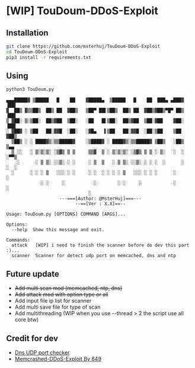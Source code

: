 # [WIP] TouDoum-DDoS-Exploit

## Installation
```bash
git clone https://github.com/msterhuj/TouDoum-DDoS-Exploit
cd TouDoum-DDoS-Exploit
pip3 install -r requirements.txt
```

## Using
```bash
python3 TouDoum.py
```
```
▄▄▄█████▓ ▒█████   █    ██    ▓█████▄  ▒█████   █    ██  ███▄ ▄███▓    ▐██▌ 
▓  ██▒ ▓▒▒██▒  ██▒ ██  ▓██▒   ▒██▀ ██▌▒██▒  ██▒ ██  ▓██▒▓██▒▀█▀ ██▒    ▐██▌ 
▒ ▓██░ ▒░▒██░  ██▒▓██  ▒██░   ░██   █▌▒██░  ██▒▓██  ▒██░▓██    ▓██░    ▐██▌ 
░ ▓██▓ ░ ▒██   ██░▓▓█  ░██░   ░▓█▄   ▌▒██   ██░▓▓█  ░██░▒██    ▒██     ▓██▒ 
  ▒██▒ ░ ░ ████▓▒░▒▒█████▓    ░▒████▓ ░ ████▓▒░▒▒█████▓ ▒██▒   ░██▒    ▒▄▄  
  ▒ ░░   ░ ▒░▒░▒░ ░▒▓▒ ▒ ▒     ▒▒▓  ▒ ░ ▒░▒░▒░ ░▒▓▒ ▒ ▒ ░ ▒░   ░  ░    ░▀▀▒ 
    ░      ░ ▒ ▒░ ░░▒░ ░ ░     ░ ▒  ▒   ░ ▒ ▒░ ░░▒░ ░ ░ ░  ░      ░    ░  ░ 
  ░      ░ ░ ░ ▒   ░░░ ░ ░     ░ ░  ░ ░ ░ ░ ▒   ░░░ ░ ░ ░      ░          ░ 
             ░ ░     ░           ░        ░ ░     ░            ░       ░    
                               ░                
                    ---===[Author: @MsterHuj]===---
                          --==[Ver : X.X]==--

Usage: TouDoum.py [OPTIONS] COMMAND [ARGS]...

Options:
  --help  Show this message and exit.

Commands:
  attack   [WIP] i need to finish the scanner before do dev this part :)...
  scanner  Scanner for detect udp port on memcached, dns and ntp
```
## Future update
* ~~Add multi scan mod (memcached, ntp, dns)~~
* ~~Add attack mod with option type or all~~
* Add input file ip list for scanner
* Add multi save file for type of scan
* Add multithreading (WIP when you use --thread > 2 the script use all core btw)

## Credit for dev
* [Dns UDP port checker](https://stackoverflow.com/a/51970598)
* [Memcrashed-DDoS-Exploit By 649](https://github.com/649/Memcrashed-DDoS-Exploit)
